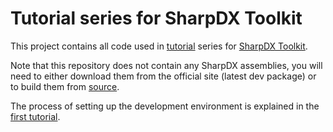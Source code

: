 Tutorial series for SharpDX Toolkit
===============

This project contains all code used in [tutorial](http://devplanet.blogspot.com/) series for [SharpDX Toolkit](http://sharpdx.org/).

Note that this repository does not contain any SharpDX assemblies, you will need to either download them from the official site (latest dev package) or to build them from [source](https://github.com/sharpdx/SharpDX).

The process of setting up the development environment is explained in the [first tutorial](http://devplanet.blogspot.com/2014/02/sharpdx-toolkit-tutorial-1-introduction.html).